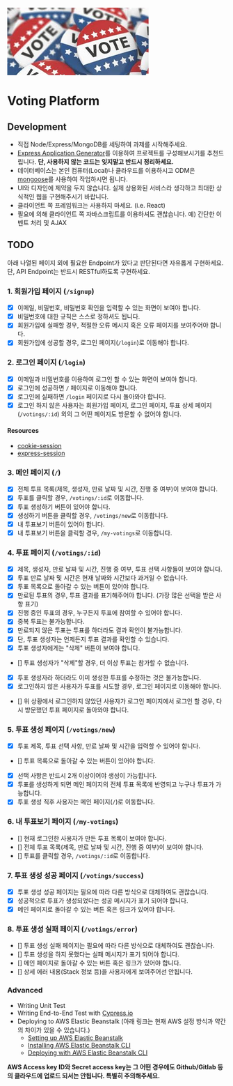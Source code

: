 ![Voting](/voting.jpeg)

# Voting Platform

## Development

- 직접 Node/Express/MongoDB를 세팅하여 과제를 시작해주세요.
- [Express Application Generator](https://expressjs.com/en/starter/generator.html)를 이용하여 프로젝트를 구성해보시기를 추천드립니다. **단, 사용하지 않는 코드는 잊지말고 반드시 정리하세요.**
- 데이터베이스는 본인 컴퓨터(Local)나 클라우드를 이용하시고 ODM은 [mongoose](https://mongoosejs.com/docs/connections.html)를 사용하여 작업하시면 됩니다.
- UI와 디자인에 제약을 두지 않습니다. 실제 상용화된 서비스라 생각하고 최대한 상식적인 웹을 구현해주시기 바랍니다.
- 클라이언트 쪽 프레임워크는 사용하지 마세요. (i.e. React)
- 필요에 의해 클라이언트 쪽 자바스크립트를 이용하셔도 괜찮습니다. 예) 간단한 이벤트 처리 및 AJAX

## TODO

아래 나열된 페이지 외에 필요한 Endpoint가 있다고 판단된다면 자유롭게 구현하세요. 단, API Endpoint는 반드시 RESTful하도록 구현하세요.

### 1. 회원가입 페이지 (`/signup`)

- [x] 이메일, 비밀번호, 비밀번호 확인을 입력할 수 있는 화면이 보여야 합니다.
- [x] 비밀번호에 대한 규칙은 스스로 정하셔도 됩니다.
- [x] 회원가입에 실패할 경우, 적절한 오류 메시지 혹은 오류 페이지를 보여주어야 합니다.
- [x] 회원가입에 성공할 경우, 로그인 페이지(`/login`)로 이동해야 합니다.

### 2. 로그인 페이지 (`/login`)

- [x] 이메일과 비밀번호를 이용하여 로그인 할 수 있는 화면이 보여야 합니다.
- [x] 로그인에 성공하면 `/` 페이지로 이동해야 합니다.
- [x] 로그인에 실패하면 `/login` 페이지로 다시 돌아와야 합니다.
- [x] 로그인 하지 않은 사용자는 회원가입 페이지, 로그인 페이지, 투표 상세 페이지(`/votings/:id`) 외의 그 어떤 페이지도 방문할 수 없어야 합니다.

#### Resources

- [cookie-session](https://expressjs.com/en/resources/middleware/cookie-session.html)
- [express-session](https://expressjs.com/en/resources/middleware/session.html)

### 3. 메인 페이지 (`/`)

- [x] 전체 투표 목록(제목, 생성자, 만료 날짜 및 시간, 진행 중 여부)이 보여야 합니다.
- [x] 투표를 클릭할 경우, `/votings/:id`로 이동합니다.
- [x] 투표 생성하기 버튼이 있어야 합니다.
- [x] 생성하기 버튼을 클릭할 경우, `/votings/new`로 이동합니다.
- [x] 내 투표보기 버튼이 있어야 합니다.
- [x] 내 투표보기 버튼을 클릭할 경우, `/my-votings`로 이동합니다.

### 4. 투표 페이지 (`/votings/:id`)

- [x] 제목, 생성자, 만료 날짜 및 시간, 진행 중 여부, 투표 선택 사항들이 보여야 합니다.
- [x] 투표 만료 날짜 및 시간은 현재 날짜와 시간보다 과거일 수 없습니다.
- [x] 투표 목록으로 돌아갈 수 있는 버튼이 있어야 합니다.
- [x] 만료된 투표의 경우, 투표 결과를 표기해주어야 합니다. (가장 많은 선택을 받은 사항 표기)
- [x] 진행 중인 투표의 경우, 누구든지 투표에 참여할 수 있어야 합니다.
- [x] 중복 투표는 불가능합니다.
- [x] 만료되지 않은 투표는 투표를 하더라도 결과 확인이 불가능합니다.
- [x] 단, 투표 생성자는 언제든지 투표 결과를 확인할 수 있습니다.
- [x] 투표 생성자에게는 "삭제" 버튼이 보여야 합니다.
- [] 투표 생성자가 "삭제"할 경우, 더 이상 투표는 참가할 수 없습니다.
- [x] 투표 생성자라 하더라도 이미 생성한 투표를 수정하는 것은 불가능합니다.
- [x] 로그인하지 않은 사용자가 투표를 시도할 경우, 로그인 페이지로 이동해야 합니다.
- [] 위 상황에서 로그인하지 않았던 사용자가 로그인 페이지에서 로그인 할 경우, 다시 방문했던 투표 페이지로 돌아와야 합니다.

### 5. 투표 생성 페이지 (`/votings/new`)

- [x] 투표 제목, 투표 선택 사항, 만료 날짜 및 시간을 입력할 수 있어야 합니다.
- [] 투표 목록으로 돌아갈 수 있는 버튼이 있어야 합니다.
- [x] 선택 사항은 반드시 2개 이상이어야 생성이 가능합니다.
- [x] 투표를 생성하게 되면 메인 페이지의 전체 투표 목록에 반영되고 누구나 투표가 가능합니다.
- [x] 투표 생성 직후 사용자는 메인 페이지(`/`)로 이동합니다.

### 6. 내 투표보기 페이지 (`/my-votings`)

- [] 현재 로그인한 사용자가 만든 투표 목록이 보여야 합니다.
- [] 전체 투표 목록(제목, 만료 날짜 및 시간, 진행 중 여부)이 보여야 합니다.
- [] 투표를 클릭할 경우, `/votings/:id`로 이동합니다.

### 7. 투표 생성 성공 페이지 (`/votings/success`)

- [x] 투표 생성 성공 페이지는 필요에 따라 다른 방식으로 대체하여도 괜찮습니다.
- [x] 성공적으로 투표가 생성되었다는 성공 메시지가 표기 되어야 합니다.
- [x] 메인 페이지로 돌아갈 수 있는 버튼 혹은 링크가 있어야 합니다.

### 8. 투표 생성 실패 페이지 (`/votings/error`)

- [] 투표 생성 실패 페이지는 필요에 따라 다른 방식으로 대체하여도 괜찮습니다.
- [] 투표 생성을 하지 못했다는 실패 메시지가 표기 되어야 합니다.
- [] 메인 페이지로 돌아갈 수 있는 버튼 혹은 링크가 있어야 합니다.
- [] 상세 에러 내용(Stack 정보 등)을 사용자에게 보여주어선 안됩니다.

### Advanced

- Writing Unit Test
- Writing End-to-End Test with [Cypress.io](https://www.cypress.io/)
- Deploying to AWS Elastic Beanstalk (아래 링크는 현재 AWS 설정 방식과 약간의 차이가 있을 수 있습니다.)
  - [Setting up AWS Elastic Beanstalk](https://github.com/vanilla-coding/deploy-with-aws-eb-and-circleci/wiki/Setting-up-AWS-Elastic-Beanstalk)
  - [Installing AWS Elastic Beanstalk CLI](https://github.com/vanilla-coding/deploy-with-aws-eb-and-circleci/wiki/Installing-Elastic-Beanstalk-CLI)
  - [Deploying with AWS Elastic Beanstalk CLI](https://github.com/vanilla-coding/deploy-with-aws-eb-and-circleci/wiki/Deploying-with-Elastic-Beanstalk-CLI)

**AWS Access key ID와 Secret access key는 그 어떤 경우에도 Github/Gitlab 등의 클라우드에 업로드 되서는 안됩니다. 특별히 주의해주세요.**
